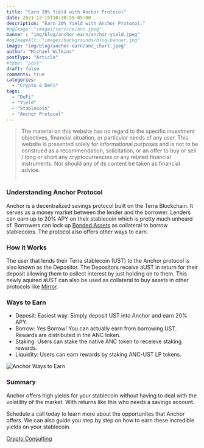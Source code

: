 ```yaml
---
title: "Earn 20% Yield with Anchor Protocol"
date: 2021-12-15T10:30:55-05:00
description: "Earn 20% Yield with Anchor Protocol."
#bgImage: "images/service/anc.jpeg"
banner : "img/blog/anchor-earn/anchor-yield.jpeg"
#bgImageAlt: "images/backgrounds/blog-banner.jpg"
image: "img/blog/anchor-earn/anc_chart.jpeg"
author: "Michael Wilkins"
postType: "Article"
#type: "post"
draft: false
comments: true
categories: 
  - "Crypto & DeFi"
tags:
  - "DeFi"
  - "Yield"
  - "Stablecoin"
  - "Anchor Protocol"
---
```



>The material on this website has no regard to the specific investment objectives, financial situation, or particular needs of any user. This website is presented solely for informational purposes and is not to be construed as a recommendation, solicitation, or an offer to buy or sell / long or short any cryptocurrencies or any related financial instruments. Nor should any of its content be taken as financial advice.<br><br> 

### Understanding Anchor Protocol 

Anchor is a decentralized savings protocol built on the Terra Blockchain. It serves as a money market between the lender and the borrower. Lenders can earn up to 20% APY on their stablecoin which is pretty much unheard of. Borrowers can lock up [Bonded Assets](https://docs.anchorprotocol.com/protocol/bonded-assets-bassets) as collateral to borrow stablecoins. The protocol also offers other ways to earn.

### How it Works 

The user that lends their Terra stablecoin (UST) to the Anchor protocol is also known as the Depositor. The Depositors receive aUST in return for their deposit allowing them to collect interest by just holding on to them. This newly aquired aUST can also be used as collateral to buy assets in other protocols like [Mirror](https://mirrorprotocol.app/#/trade).  



### Ways to Earn 
- Deposit: Easiest way. Simply deposit UST into Anchor and earn 20% APY.
- Borrow: Yes Borrow! You can actually earn from borrowing UST. Rewards are distributed in the ANC token. 
- Staking: Users can stake the native ANC token to receieve staking rewards.
- Liquidity: Users can earn rewards by staking ANC-UST LP tokens.



![Anchor Ways to Earn](../../../../../img/blog/anchor-earn/anc_chart.jpeg)





### Summary  

Anchor offers high yields for your stablecoin without having to deal with the volatility of the market. With returns like this who needs a savings account. 

Schedule a call today to learn more about the opportunites that Anchor offers. We can also guide you step by step on how to earn these incredible yields on your stablecoin. 

[Crypto Consulting](/service/cryptoconsulting)

